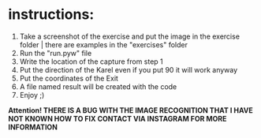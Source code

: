 # instructions:

1. Take a screenshot of the exercise and put the image in the exercise folder | there are examples in the "exercises" folder
2. Run the "run.pyw" file
3. Write the location of the capture from step 1
4. Put the direction of the Karel even if you put 90 it will work anyway
5. Put the coordinates of the Exit
6. A file named result will be created with the code
7. Enjoy ;)

**Attention! THERE IS A BUG WITH THE IMAGE RECOGNITION THAT I HAVE NOT KNOWN HOW TO FIX CONTACT VIA INSTAGRAM FOR MORE INFORMATION**
